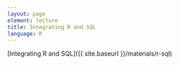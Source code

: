 ```yaml
---
layout: page
element: lecture
title: Integrating R and SQL
language: R
---
```


[Integrating R and SQL]({{ site.baseurl }}/materials/r-sql)
